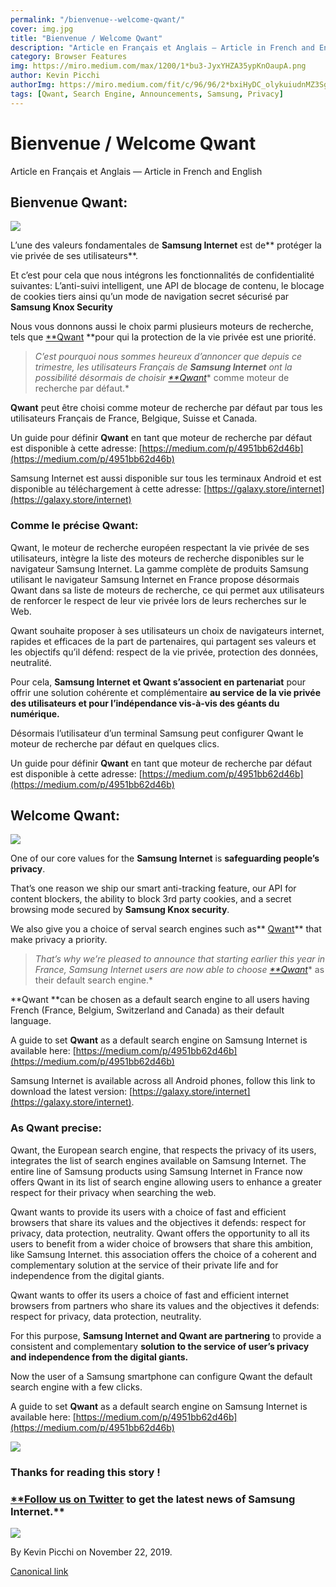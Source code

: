 ```yaml
---
permalink: "/bienvenue--welcome-qwant/"
cover: img.jpg
title: "Bienvenue / Welcome Qwant"
description: "Article en Français et Anglais — Article in French and English"
category: Browser Features
img: https://miro.medium.com/max/1200/1*bu3-JyxYHZA35ypKnOaupA.png
author: Kevin Picchi
authorImg: https://miro.medium.com/fit/c/96/96/2*bxiHyDC_olykuiudnMZ3Sg.png
tags: [Qwant, Search Engine, Announcements, Samsung, Privacy]
---
```


# Bienvenue / Welcome Qwant

Article en Français et Anglais — Article in French and English

## Bienvenue Qwant:

![](https://cdn-images-1.medium.com/max/2850/1*bu3-JyxYHZA35ypKnOaupA.png)

L’une des valeurs fondamentales de **Samsung Internet** est de** protéger la vie privée de ses utilisateurs**.

Et c’est pour cela que nous intégrons les fonctionnalités de confidentialité suivantes: L’anti-suivi intelligent, une API de blocage de contenu, le blocage de cookies tiers ainsi qu’un mode de navigation secret sécurisé par **Samsung Knox Security**

Nous vous donnons aussi le choix parmi plusieurs moteurs de recherche, tels que [**Qwant](https://qwant.com) **pour qui la protection de la vie privée est une priorité.
> *C’est pourquoi nous sommes heureux d’annoncer que depuis ce trimestre, les utilisateurs Français de **Samsung Internet** ont la possibilité désormais de choisir [**Qwant](https://qwant.com)** comme moteur de recherche par défaut.*

**Qwant** peut être choisi comme moteur de recherche par défaut par tous les utilisateurs Français de France, Belgique, Suisse et Canada.

Un guide pour définir **Qwant** en tant que moteur de recherche par défaut est disponible à cette adresse: [https://medium.com/p/4951bb62d46b](https://medium.com/p/4951bb62d46b)

Samsung Internet est aussi disponible sur tous les terminaux Android et est disponible au téléchargement à cette adresse: [https://galaxy.store/internet](https://galaxy.store/internet)

### Comme le précise Qwant:

Qwant, le moteur de recherche européen respectant la vie privée de ses utilisateurs, intègre la liste des moteurs de recherche disponibles sur le navigateur Samsung Internet. La gamme complète de produits Samsung utilisant le navigateur Samsung Internet en France propose désormais Qwant dans sa liste de moteurs de recherche, ce qui permet aux utilisateurs de renforcer le respect de leur vie privée lors de leurs recherches sur le Web.
 
Qwant souhaite proposer à ses utilisateurs un choix de navigateurs internet, rapides et efficaces de la part de partenaires, qui partagent ses valeurs et les objectifs qu’il défend: respect de la vie privée, protection des données, neutralité.
 
Pour cela, **Samsung Internet et Qwant s’associent en partenariat** pour offrir une solution cohérente et complémentaire **au service de la vie privée des utilisateurs et pour l’indépendance vis-à-vis des géants du numérique.**
 
Désormais l’utilisateur d’un terminal Samsung peut configurer Qwant le moteur de recherche par défaut en quelques clics.

Un guide pour définir **Qwant** en tant que moteur de recherche par défaut est disponible à cette adresse: [https://medium.com/p/4951bb62d46b](https://medium.com/p/4951bb62d46b)

## Welcome Qwant:

![](https://cdn-images-1.medium.com/max/2850/1*bu3-JyxYHZA35ypKnOaupA.png)

One of our core values for the **Samsung Internet** is **safeguarding people’s privacy**.

That’s one reason we ship our smart anti-tracking feature, our API for content blockers, the ability to block 3rd party cookies, and a secret browsing mode secured by **Samsung Knox security**.

We also give you a choice of serval search engines such as** [Qwant](https://qwant.com)** that make privacy a priority.
> *That’s why we’re pleased to announce that starting earlier this year in France, Samsung Internet users are now able to choose [**Qwant](https://qwant.com)** as their default search engine.*

**Qwant **can be chosen as a default search engine to all users having French (France, Belgium, Switzerland and Canada) as their default language.

A guide to set **Qwant** as a default search engine on Samsung Internet is available here: [https://medium.com/p/4951bb62d46b](https://medium.com/p/4951bb62d46b)

Samsung Internet is available across all Android phones, follow this link to download the latest version: [https://galaxy.store/internet](https://galaxy.store/internet).

### As Qwant precise:

Qwant, the European search engine, that respects the privacy of its users, integrates the list of search engines available on Samsung Internet. The entire line of Samsung products using Samsung Internet in France now offers Qwant in its list of search engine allowing users to enhance a greater respect for their privacy when searching the web.
 
Qwant wants to provide its users with a choice of fast and efficient browsers that share its values and the objectives it defends: respect for privacy, data protection, neutrality. Qwant offers the opportunity to all its users to benefit from a wider choice of browsers that share this ambition, like Samsung Internet. this association offers the choice of a coherent and complementary solution at the service of their private life and for independence from the digital giants.
 
Qwant wants to offer its users a choice of fast and efficient internet browsers from partners who share its values and the objectives it defends: respect for privacy, data protection, neutrality.

For this purpose, **Samsung Internet and Qwant are partnering** to provide a consistent and complementary **solution to the service of user’s privacy and independence from the digital giants.**
 
Now the user of a Samsung smartphone can configure Qwant the default search engine with a few clicks.

A guide to set **Qwant** as a default search engine on Samsung Internet is available here: [https://medium.com/p/4951bb62d46b](https://medium.com/p/4951bb62d46b)

![](https://cdn-images-1.medium.com/max/4000/1*FyajxHz9TjZhp3J2vGiDHg.png)

### Thanks for reading this story !

### [**Follow us on Twitter](https://twitter.com/SamsungInternet) to get the latest news of Samsung Internet.**

![](https://cdn-images-1.medium.com/max/4000/1*mX6R3jqLIg2zy3MrlBrQmg.png)



By Kevin Picchi on November 22, 2019.

[Canonical link](https://medium.com/samsung-internet-dev/welcome-qwant-3e665f5ce310)
